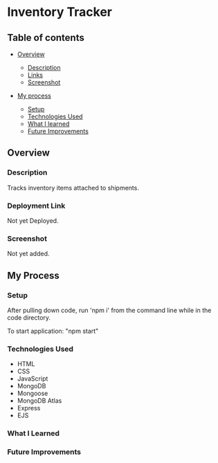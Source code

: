 # Inventory Tracker

## Table of contents

- [Overview](#overview)
  - [Description](#description)
  - [Links](#deployment-link)
  - [Screenshot](#screenshot)
  
- [My process](#my-process)
  - [Setup](#setup)
  - [Technologies Used](#technologies-used)
  - [What I learned](#what-i-learned)
  - [Future Improvements](#future-improvements)


## Overview

### Description

Tracks inventory items attached to shipments.

### Deployment Link

Not yet Deployed.

### Screenshot

Not yet added.

## My Process

### Setup

After pulling down code, run 'npm i' from the command line while in the code directory.

To start application: "npm start"

### Technologies Used

- HTML
- CSS
- JavaScript
- MongoDB
- Mongoose
- MongoDB Atlas
- Express
- EJS

### What I Learned

### Future Improvements

